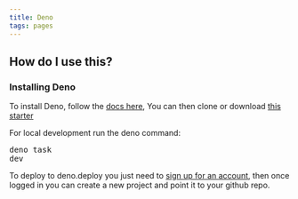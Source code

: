 ```yaml
---
title: Deno
tags: pages
---
```


## How do I use this?

### Installing Deno

To install Deno, follow the [docs here](https://docs.deno.com/runtime/manual/getting_started/installation),
You can then clone or download [this starter](https://github.com/cssandstuff/11ty-htmx-deno)

For local development run the deno command: <pre>deno task dev</pre>

To deploy to deno.deploy you just need to [sign up for an account](https://deno.com/deploy), then once logged in you can create a new project and point it to your github repo.

<!-- I am writing a blog post about this project which has [more details](http://cssandstuff.deno.dev/writing/pairing-eleventy-with-htmx-and-deno/). -->

